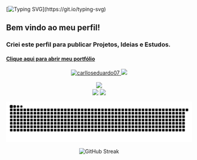 [![Typing SVG](https://readme-typing-svg.demolab.com/?color=1E90FF&size=35&center=true&vCenter=true&width=1000&duration=4000&pause=2000&lines=Olá+Sou+Carlos+Eduardo+Desenvolvedor+Front-End;)](https://git.io/typing-svg)
## Bem vindo ao meu perfil!
### Criei este perfil para publicar Projetos, Ideias e Estudos.
#### <a href="https://carloseduardo.me" target="_blank">Clique aqui para abrir meu portfólio</a>
<!-- #### [Clique aqui para abrir meu portfólio](https://portfolio-carlos-eduardo.vercel.app/#/home) -->

<!-- Painel de commits e linguagens -->
<div align="center">
  <a href="https://github.com/carlloseduardo07">
  <img height="180em" height="190em" src="https://github-readme-stats.vercel.app/api?username=carlloseduardo07&show_icons=true&include_all_commits=true&count_private=true&hide_border=true&title_color=blue-green&icon_color=1E90FF&text_color=c9d1d9&bg_color=0d1117" alt="carlloseduardo07" style="max-width: 100%;"/>
  <img height="180em" height="190em" src="https://github-readme-stats.vercel.app/api/top-langs/?username=carlloseduardo07&layout=compact&hide_border=true&langs_count=8&title_color=blue-green&text_color=1E90FF&bg_color=0d1117" style="max-width: 100%;"/>
</div>
    
 <!-- Skills -->
<div align="center" style="display: inline_block"><br>
   <div align="center">
    <a href="https://skillicons.dev">
        <img src="https://skillicons.dev/icons?i=html,css,tailwind,javascript,ts,angular,react,next,mysql,nodejs,git,docker,figma"/>
    </a>
 </div>
  
<!-- snake e sociais -->
<div align="center"> 
<!--   <a href="https://www.instagram.com/" target="_blank"><img src="https://img.shields.io/badge/-Instagram-%23E4405F?style=for-the-badge&logo=instagram&logoColor=white" target="_blank"></a> -->
  <a href="mailto:djcarloseduardo7777@gmail.com"><img src="https://img.shields.io/badge/Gmail-D14836?style=for-the-badge&logo=gmail&logoColor=white" target="_blank"></a>
  <a href="https://www.linkedin.com/in/dev-carlos-eduardo7" target="_blank"><img src="https://img.shields.io/badge/-LinkedIn-%230077B5?style=for-the-badge&logo=linkedin&logoColor=white" target="_blank"></a> 
 
  ![snake gif](https://github.com/carlloseduardo07/carlloseduardo07/blob/output/github-contribution-grid-snake-dark.svg)
</div>

<!-- Estatísticas do GitHub -->
<img height="170em" src="https://github-readme-streak-stats.herokuapp.com?user=carlloseduardo07&hide_border=true&locale=pt_BR&date_format=j%20M%5B%20Y%5D&mode=weekly&dates=fff&background=ffffff00&sideLabels=58A6FF&sideNums=fff&currStreakNum=fff&ring=58A6FF&fire=ff0000&currStreakLabel=1F6FEB" alt="GitHub Streak" />

<!-- Graficos e trofeis -->
<!--
<div align="center">
  
[![Ashutosh's github activity graph](https://github-readme-activity-graph.vercel.app/graph?username=carlloseduardo07&bg_color=000000&color=ADD8E6&line=ADD8E6&point=ADD8E6&area=true&hide_border=true)](https://github.com/ashutosh00710/github-readme-activity-graph)

<p align="center">
   <img src="https://github-profile-trophy.vercel.app/?username=carlloseduardo07&theme=algolia&row=2&no-bg=true&column=3&margin-w=15&margin-h=15" />
</p>
</div> 
-->
